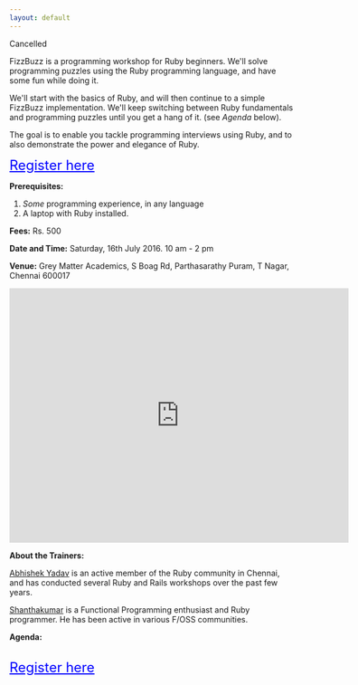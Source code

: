 ```yaml
---
layout: default
---
```


<span class='highlight'>Cancelled</span>

FizzBuzz is a programming workshop for Ruby beginners. We'll solve programming puzzles using the Ruby programming language, and have some fun while doing it.

We'll start with the basics of Ruby, and will then continue to a simple FizzBuzz implementation. We'll keep switching between Ruby fundamentals and programming puzzles until you get a hang of it. (see *Agenda* below).

The goal is to enable you tackle  programming interviews using Ruby, and to also demonstrate the power and elegance of Ruby.

<a href='http://fizzbuzz.doattend.com/' style='color:blue; font-size:1.5rem'>
  Register here
</a>

**Prerequisites:**

1. *Some* programming experience, in any language
2. A laptop with Ruby installed.

**Fees:** Rs. 500

**Date and Time:**
<span class='highlight'>Saturday, 16th July 2016. 10 am - 2 pm</span>

**Venue:** Grey Matter Academics, S Boag Rd, Parthasarathy Puram, T Nagar, Chennai 600017
<iframe src="https://www.google.com/maps/embed?pb=!1m14!1m8!1m3!1d7774.009006132238!2d80.242597!3d13.035385!3m2!1i1024!2i768!4f13.1!3m3!1m2!1s0x0%3A0x93af86dc7c9a09ab!2sGrey+Matter+Academics+(P)+Ltd!5e0!3m2!1sen!2sin!4v1464675654866" width="600" height="450" frameborder="0" style="border:0" allowfullscreen></iframe>




**About the Trainers:**

[Abhishek Yadav](http://www.zerothabhishek.com/about) is an active member of the Ruby community in Chennai, and has conducted several Ruby and Rails workshops over the past few years.  

[Shanthakumar](https://twitter.com/5hanth) is a Functional Programming enthusiast and Ruby programmer. He has been active in various F/OSS communities.

<!-- 
<a href='https://docs.google.com/forms/d/11J6em92LUsF71eTdBmn-SnsVSCWPjbKe_5UFy56p7V4/viewform' style='color:blue'>Register here</a>
 -->

**Agenda:**

<script src="https://gist.github.com/zerothabhishek/fba223f4c6653d4c8c2b1ffa00b93743.js"></script>


<br>

<a href='http://fizzbuzz.doattend.com/' style='color:blue; font-size:1.5rem'>
  Register here
</a>
